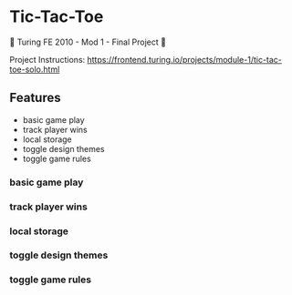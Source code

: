 # Tic-Tac-Toe
🦶 Turing FE 2010 - Mod 1 - Final Project 🦶

Project Instructions: https://frontend.turing.io/projects/module-1/tic-tac-toe-solo.html

## Features
- basic game play
- track player wins
- local storage
- toggle design themes
- toggle game rules

### basic game play
### track player wins
### local storage
### toggle design themes
### toggle game rules



